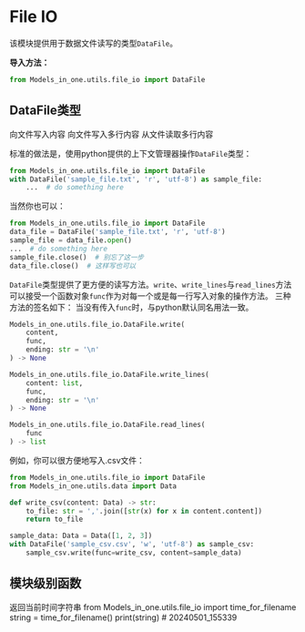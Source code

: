 # File IO


该模块提供用于数据文件读写的类型`DataFile`。

**导入方法：**
```python 
from Models_in_one.utils.file_io import DataFile
```
## <span id=file_1>DataFile类型</span>

<deflist collapsible="true">
<def title="write(content, func, ending)">
    向文件写入内容
</def>
<def title="write_lines(content, func, ending)">
    向文件写入多行内容
</def>
<def title="read_lines(func)">
    从文件读取多行内容
</def>
</deflist>

标准的做法是，使用python提供的上下文管理器操作`DataFile`类型：
```python
from Models_in_one.utils.file_io import DataFile
with DataFile('sample_file.txt', 'r', 'utf-8') as sample_file:
	...  # do something here
```
当然你也可以：
```python
from Models_in_one.utils.file_io import DataFile
data_file = DataFile('sample_file.txt', 'r', 'utf-8')
sample_file = data_file.open()
...  # do something here
sample_file.close()  # 别忘了这一步
data_file.close()  # 这样写也可以
```
`DataFile`类型提供了更方便的读写方法。`write`、`write_lines`与`read_lines`方法可以接受一个函数对象`func`作为对每一个或是每一行写入对象的操作方法。
三种方法的签名如下：
<note>
当没有传入<code>func</code>时，与python默认同名用法一致。
</note>

```python
Models_in_one.utils.file_io.DataFile.write(
    content, 
    func, 
    ending: str = '\n'
) -> None

Models_in_one.utils.file_io.DataFile.write_lines(
    content: list, 
    func, 
    ending: str = '\n'
) -> None

Models_in_one.utils.file_io.DataFile.read_lines(
    func
) -> list
```
例如，你可以很方便地写入<path>.csv</path>文件：
```python
from Models_in_one.utils.file_io import DataFile
from Models_in_one.utils.data import Data

def write_csv(content: Data) -> str:
	to_file: str = ','.join([str(x) for x in content.content])
	return to_file

sample_data: Data = Data([1, 2, 3])
with DataFile('sample_csv.csv', 'w', 'utf-8') as sample_csv:
	sample_csv.write(func=write_csv, content=sample_data)
```

## <span id=file_2>模块级别函数</span>
<deflist collapsible="true">
<def title="time_for_filename()">
    返回当前时间字符串
</def>
</deflist>

<code-block lang="python">
from Models_in_one.utils.file_io import time_for_filename
string = time_for_filename()
print(string)
# 20240501_155339
</code-block>